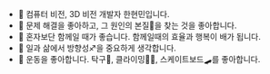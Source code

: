 - 👋 컴퓨터 비전, 3D 비전 개발자 한현민입니다.
- 🎲 문제 해결을 좋아하고, 그 원인의 본질👀을 찾는 것을 좋아합니다.
- 🙌 혼자보단 함께일 때가 좋습니다. 함께일때의 효율과 행복이 배가 됩니다.
- 🚩 일과 삶에서 방향성♐을 중요하게 생각합니다.
- 💪 운동을 좋아합니다. 탁구🏓, 클라이밍🧗‍♀️, 스케이트보드🛹를 좋아합니다.


<!---
HyeonminHan/HyeonminHan is a ✨ special ✨ repository because its `README.md` (this file) appears on your GitHub profile.
You can click the Preview link to take a look at your changes.
--->
